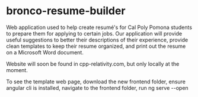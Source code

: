 # **bronco-resume-builder**
Web application used to help create resumé's for Cal Poly Pomona students
to prepare them for applying to certain jobs. Our application will provide
useful suggestions to better their descriptions of their experience,
provide clean templates to keep their resume organized,
and print out the resume on a Microsoft Word document.

Website will soon be found in cpp-relativity.com, but only locally at the moment.

To see the template web page, download the new frontend folder, 
ensure angular cli is installed, navigate to the frontend folder, 
run ng serve --open
